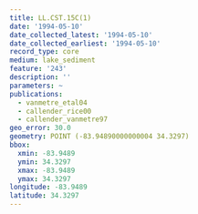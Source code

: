 ```yaml
---
title: LL.CST.15C(1)
date: '1994-05-10'
date_collected_latest: '1994-05-10'
date_collected_earliest: '1994-05-10'
record_type: core
medium: lake_sediment
feature: '243'
description: ''
parameters: ~
publications:
  - vanmetre_etal04
  - callender_rice00
  - callender_vanmetre97
geo_error: 30.0
geometry: POINT (-83.94890000000004 34.3297)
bbox:
  xmin: -83.9489
  ymin: 34.3297
  xmax: -83.9489
  ymax: 34.3297
longitude: -83.9489
latitude: 34.3297
---
```

